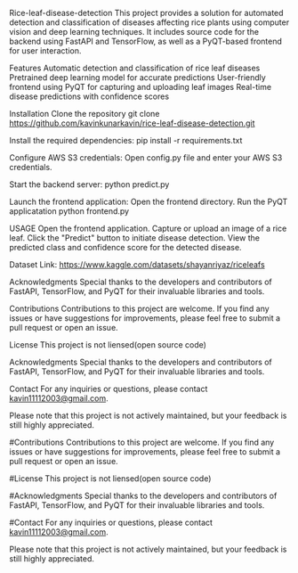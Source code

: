 Rice-leaf-disease-detection
This project provides a solution for automated detection and classification of diseases affecting rice plants using computer vision and deep learning techniques. It includes source code for the backend using FastAPI and TensorFlow, as well as a PyQT-based frontend for user interaction.

Features
Automatic detection and classification of rice leaf diseases Pretrained deep learning model for accurate predictions User-friendly frontend using PyQT for capturing and uploading leaf images Real-time disease predictions with confidence scores

Installation
Clone the repository git clone https://github.com/kavinkunarkavin/rice-leaf-disease-detection.git

Install the required dependencies: pip install -r requirements.txt

Configure AWS S3 credentials: Open config.py file and enter your AWS S3 credentials.

Start the backend server: python predict.py

Launch the frontend application: Open the frontend directory. Run the PyQT applicatation python frontend.py

USAGE
Open the frontend application. Capture or upload an image of a rice leaf. Click the "Predict" button to initiate disease detection. View the predicted class and confidence score for the detected disease.

Dataset Link:
https://www.kaggle.com/datasets/shayanriyaz/riceleafs

Acknowledgments
Special thanks to the developers and contributors of FastAPI, TensorFlow, and PyQT for their invaluable libraries and tools.

Contributions
Contributions to this project are welcome. If you find any issues or have suggestions for improvements, please feel free to submit a pull request or open an issue.

License
This project is not liensed(open source code)

Acknowledgments
Special thanks to the developers and contributors of FastAPI, TensorFlow, and PyQT for their invaluable libraries and tools.

Contact
For any inquiries or questions, please contact kavin11112003@gmail.com.

Please note that this project is not actively maintained, but your feedback is still highly appreciated.

#Contributions
Contributions to this project are welcome. If you find any issues or have suggestions for improvements, please feel free to submit a pull request or open an issue.

#License
This project is not liensed(open source code)

#Acknowledgments
Special thanks to the developers and contributors of FastAPI, TensorFlow, and PyQT for their invaluable libraries and tools.

#Contact
For any inquiries or questions, please contact kavin11112003@gmail.com.

Please note that this project is not actively maintained, but your feedback is still highly appreciated.

